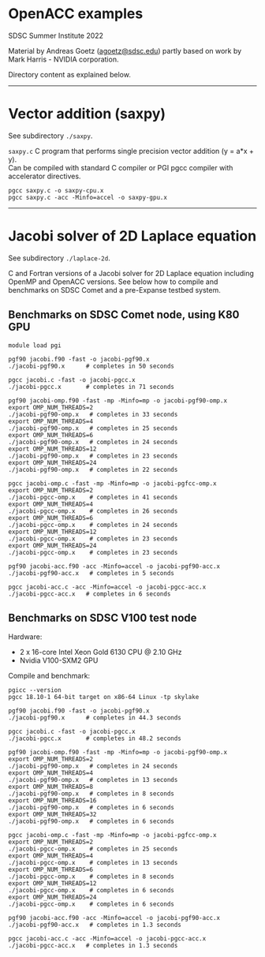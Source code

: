 # OpenACC examples

SDSC Summer Institute 2022

Material by Andreas Goetz (agoetz@sdsc.edu)
partly based on work by Mark Harris - NVIDIA corporation.

Directory content as explained below.

---

# Vector addition (saxpy)

See subdirectory `./saxpy`.

`saxpy.c`
C program that performs single precision vector addition (y = a*x + y).  
Can be compiled with standard C compiler or PGI pgcc compiler with
accelerator directives.

    pgcc saxpy.c -o saxpy-cpu.x
    pgcc saxpy.c -acc -Minfo=accel -o saxpy-gpu.x

---

# Jacobi solver of 2D Laplace equation

See subdirectory `./laplace-2d`.

C and Fortran versions of a Jacobi solver for 2D Laplace equation
including OpenMP and OpenACC versions.
See below how to compile and benchmarks on SDSC Comet and a
pre-Expanse testbed system.


## Benchmarks on SDSC Comet node, using K80 GPU

    module load pgi
    
    pgf90 jacobi.f90 -fast -o jacobi-pgf90.x
    ./jacobi-pgf90.x      # completes in 50 seconds
    
    pgcc jacobi.c -fast -o jacobi-pgcc.x
    ./jacobi-pgcc.x       # completes in 71 seconds
    
    pgf90 jacobi-omp.f90 -fast -mp -Minfo=mp -o jacobi-pgf90-omp.x
    export OMP_NUM_THREADS=2
    ./jacobi-pgf90-omp.x   # completes in 33 seconds
    export OMP_NUM_THREADS=4
    ./jacobi-pgf90-omp.x   # completes in 25 seconds
    export OMP_NUM_THREADS=6
    ./jacobi-pgf90-omp.x   # completes in 24 seconds
    export OMP_NUM_THREADS=12
    ./jacobi-pgf90-omp.x   # completes in 23 seconds
    export OMP_NUM_THREADS=24
    ./jacobi-pgf90-omp.x   # completes in 22 seconds
    
    pgcc jacobi-omp.c -fast -mp -Minfo=mp -o jacobi-pgfcc-omp.x
    export OMP_NUM_THREADS=2
    ./jacobi-pgcc-omp.x    # completes in 41 seconds
    export OMP_NUM_THREADS=4
    ./jacobi-pgcc-omp.x    # completes in 26 seconds
    export OMP_NUM_THREADS=6
    ./jacobi-pgcc-omp.x    # completes in 24 seconds
    export OMP_NUM_THREADS=12
    ./jacobi-pgcc-omp.x    # completes in 23 seconds
    export OMP_NUM_THREADS=24
    ./jacobi-pgcc-omp.x    # completes in 23 seconds
    
    pgf90 jacobi-acc.f90 -acc -Minfo=accel -o jacobi-pgf90-acc.x
    ./jacobi-pgf90-acc.x   # completes in 5 seconds
    
    pgcc jacobi-acc.c -acc -Minfo=accel -o jacobi-pgcc-acc.x
    ./jacobi-pgcc-acc.x   # completes in 6 seconds



## Benchmarks on SDSC V100 test node

Hardware:
- 2 x 16-core Intel Xeon Gold 6130 CPU @ 2.10 GHz
- Nvidia V100-SXM2 GPU

Compile and benchmark:

    pgicc --version
    pgcc 18.10-1 64-bit target on x86-64 Linux -tp skylake 
    
    pgf90 jacobi.f90 -fast -o jacobi-pgf90.x
    ./jacobi-pgf90.x      # completes in 44.3 seconds
    
    pgcc jacobi.c -fast -o jacobi-pgcc.x
    ./jacobi-pgcc.x       # completes in 48.2 seconds
    
    pgf90 jacobi-omp.f90 -fast -mp -Minfo=mp -o jacobi-pgf90-omp.x
    export OMP_NUM_THREADS=2
    ./jacobi-pgf90-omp.x   # completes in 24 seconds
    export OMP_NUM_THREADS=4
    ./jacobi-pgf90-omp.x   # completes in 13 seconds
    export OMP_NUM_THREADS=8
    ./jacobi-pgf90-omp.x   # completes in 8 seconds
    export OMP_NUM_THREADS=16
    ./jacobi-pgf90-omp.x   # completes in 6 seconds
    export OMP_NUM_THREADS=32
    ./jacobi-pgf90-omp.x   # completes in 6 seconds
    
    pgcc jacobi-omp.c -fast -mp -Minfo=mp -o jacobi-pgfcc-omp.x
    export OMP_NUM_THREADS=2
    ./jacobi-pgcc-omp.x    # completes in 25 seconds
    export OMP_NUM_THREADS=4
    ./jacobi-pgcc-omp.x    # completes in 13 seconds
    export OMP_NUM_THREADS=6
    ./jacobi-pgcc-omp.x    # completes in 8 seconds
    export OMP_NUM_THREADS=12
    ./jacobi-pgcc-omp.x    # completes in 6 seconds
    export OMP_NUM_THREADS=24
    ./jacobi-pgcc-omp.x    # completes in 6 seconds
    
    pgf90 jacobi-acc.f90 -acc -Minfo=accel -o jacobi-pgf90-acc.x
    ./jacobi-pgf90-acc.x   # completes in 1.3 seconds
    
    pgcc jacobi-acc.c -acc -Minfo=accel -o jacobi-pgcc-acc.x
    ./jacobi-pgcc-acc.x   # completes in 1.3 seconds

